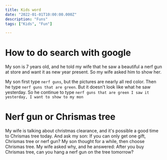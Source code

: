 ```yaml
---
title: Kids word
date: "2022-01-01T10:00:00.000Z"
description: "Funs"
tags: ["Kids", "Fun"]

---
```


# How to do search with google

My son is 7 years old, and he told my wife that he saw a beautiful a nerf gun at store and want it as new year present. So my wife asked him to show her.

My son first type `nerf guns`, but the pictures are nearly all red color. Then he type `nerf guns that are green`. But it doesn't look like what he saw yesterday. So he continue to type `nerf guns that are green I saw it yesterday, I want to show to my mon`

# Nerf gun or Chrismas tree

My wife is talking about christmas clearance, and it's possible a good time to Chrismas tree today. And ask my son: If you can only get one gift, Chrismas tree or nerf gun? My son thought for a while, then choose Chrismas tree. My wife asked why, and he answered: After you buy Chrismas tree, can you hang a nerf gun on the tree tomorrow?